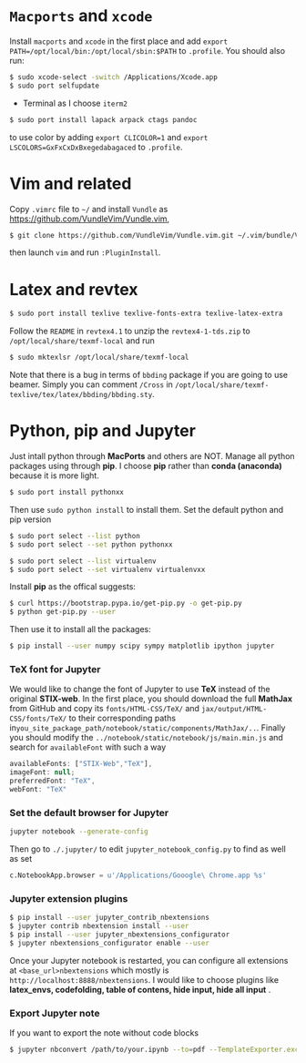 # `Macports` and `xcode`
Install `macports` and `xcode` in the first place and add `export PATH=/opt/local/bin:/opt/local/sbin:$PATH` to `.profile`. You should also run:

```bash
$ sudo xcode-select -switch /Applications/Xcode.app
$ sudo port selfupdate
```

- Terminal as I choose `iterm2`

```bash
$ sudo port install lapack arpack ctags pandoc
```
to use color by adding  `export CLICOLOR=1` and `export LSCOLORS=GxFxCxDxBxegedabagaced` to `.profile`.

# Vim and related

Copy `.vimrc` file to `~/` and install `Vundle` as https://github.com/VundleVim/Vundle.vim,

```bash
$ git clone https://github.com/VundleVim/Vundle.vim.git ~/.vim/bundle/Vundle.vim
```

then launch `vim` and run `:PluginInstall`.

# Latex and revtex

```bash
$ sudo port install texlive texlive-fonts-extra texlive-latex-extra
```
Follow the `README` in `revtex4.1` to unzip the `revtex4-1-tds.zip` to `/opt/local/share/texmf-local` and run

```bash
$ sudo mktexlsr /opt/local/share/texmf-local
```

Note that there is a bug in terms of `bbding` package if you are going to use beamer. Simply you can comment `/Cross` in `/opt/local/share/texmf-texlive/tex/latex/bbding/bbding.sty`.

# Python, pip and Jupyter

Just intall python through **MacPorts** and others are NOT. Manage all python packages using through **pip**.  I choose **pip** rather than **conda (anaconda)** because it is more light.

```bash
$ sudo port install pythonxx
```
Then use `sudo python install` to install them.  Set the default python and pip version
```bash
$ sudo port select --list python
$ sudo port select --set python pythonxx
```
```bash
$ sudo port select --list virtualenv
$ sudo port select --set virtualenv virtualenvxx
```
Install **pip** as the offical suggests:

```bash
$ curl https://bootstrap.pypa.io/get-pip.py -o get-pip.py
$ python get-pip.py --user
```

Then use it to install all the packages:

```bash
$ pip install --user numpy scipy sympy matplotlib ipython jupyter 
```

###  TeX font for Jupyter

We would like to change the font of Jupyter to use **TeX** instead of the original **STIX-web**. In the first place, you should download the full **MathJax** from GitHub and copy its `fonts/HTML-CSS/TeX/` and `jax/output/HTML-CSS/fonts/TeX/` to their corresponding paths in`you_site_package_path/notebook/static/components/MathJax/..`. Finally you should modify the `../notebook/static/notebook/js/main.min.js` and search for `availableFont` with such a way

```js
availableFonts: ["STIX-Web","TeX"],
imageFont: null;
preferredFont: "TeX",
webFont: "TeX"
```

### Set the default browser for Jupyter

```bash
jupyter notebook --generate-config
```

Then go to `./.jupyter/` to edit `jupyter_notebook_config.py` to find as well as set

```python
c.NotebookApp.browser = u'/Applications/Gooogle\ Chrome.app %s'
```

### Jupyter extension plugins

```bash
$ pip install --user jupyter_contrib_nbextensions
$ jupyter contrib nbextension install --user
$ pip install --user jupyter_nbextensions_configurator
$ jupyter nbextensions_configurator enable --user
```

Once your Jupyter notebook is restarted, you can configure all extensions at `<base_url>nbextensions` which mostly is `http://localhost:8888/nbextensions`. I would like to choose plugins like **latex_envs, codefolding,  table of contens, hide input, hide all input** .

###  Export Jupyter note

If you want to export the note without code blocks

```bash
$ jupyter nbconvert /path/to/your.ipynb --to=pdf --TemplateExporter.exclude_input=True
```

